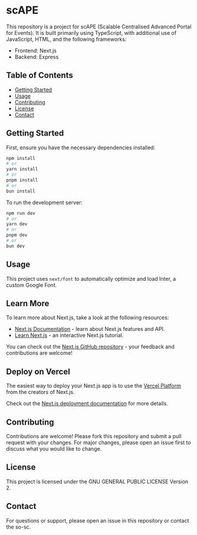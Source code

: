 # scAPE

This repository is a project for scAPE (Scalable Centralised Advanced Portal for Events). It is built primarily using TypeScript, with additional use of JavaScript, HTML, and the following frameworks:
- Frontend: Next.js
- Backend: Express

## Table of Contents
- [Getting Started](#getting-started)
- [Usage](#usage)
- [Contributing](#contributing)
- [License](#license)
- [Contact](#contact)

## Getting Started

First, ensure you have the necessary dependencies installed:

```bash
npm install
# or
yarn install
# or
pnpm install
# or
bun install
```

To run the development server:

```bash
npm run dev
# or
yarn dev
# or
pnpm dev
# or
bun dev
```

## Usage

This project uses `next/font` to automatically optimize and load Inter, a custom Google Font.

## Learn More

To learn more about Next.js, take a look at the following resources:
- [Next.js Documentation](https://nextjs.org/docs) - learn about Next.js features and API.
- [Learn Next.js](https://nextjs.org/learn) - an interactive Next.js tutorial.

You can check out the [Next.js GitHub repository](https://github.com/vercel/next.js) - your feedback and contributions are welcome!

## Deploy on Vercel

The easiest way to deploy your Next.js app is to use the [Vercel Platform](https://vercel.com) from the creators of Next.js.

Check out the [Next.js deployment documentation](https://nextjs.org/docs/deployment) for more details.

## Contributing

Contributions are welcome! Please fork this repository and submit a pull request with your changes. For major changes, please open an issue first to discuss what you would like to change.

## License

This project is licensed under the GNU GENERAL PUBLIC LICENSE Version 2.

## Contact

For questions or support, please open an issue in this repository or contact the so-sc.
